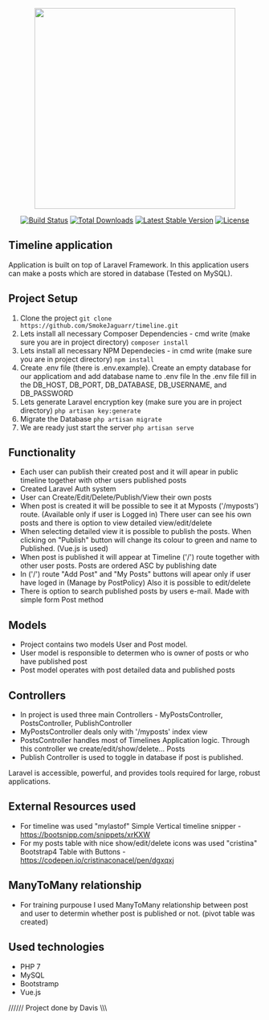 <p align="center"><img src="https://res.cloudinary.com/dtfbvvkyp/image/upload/v1566331377/laravel-logolockup-cmyk-red.svg" width="400"></p>

<p align="center">
<a href="https://travis-ci.org/laravel/framework"><img src="https://travis-ci.org/laravel/framework.svg" alt="Build Status"></a>
<a href="https://packagist.org/packages/laravel/framework"><img src="https://poser.pugx.org/laravel/framework/d/total.svg" alt="Total Downloads"></a>
<a href="https://packagist.org/packages/laravel/framework"><img src="https://poser.pugx.org/laravel/framework/v/stable.svg" alt="Latest Stable Version"></a>
<a href="https://packagist.org/packages/laravel/framework"><img src="https://poser.pugx.org/laravel/framework/license.svg" alt="License"></a>
</p>

## Timeline application

Application is built on top of Laravel Framework. In this application users can make a posts which are stored in database (Tested on MySQL).

## Project Setup

1. Clone the project
   `git clone https://github.com/SmokeJaguarr/timeline.git`
2. Lets install all necessary Composer Dependencies - cmd write (make sure you are in project directory)
   `composer install`
3. Lets install all necessary NPM Dependecies - in cmd write (make sure you are in project directory)
   `npm install`
4. Create .env file (there is .env.example).
   Create an empty database for our applicatiom and add database name to .env file
   In the .env file fill in the DB_HOST, DB_PORT, DB_DATABASE, DB_USERNAME, and DB_PASSWORD
5. Lets generate Laravel encryption key (make sure you are in project directory)
   `php artisan key:generate`
6. Migrate the Database
   `php artisan migrate`
7. We are ready just start the server
   `php artisan serve`

## Functionality

-   Each user can publish their created post and it will apear in public timeline together with other users published posts
-   Created Laravel Auth system
-   User can Create/Edit/Delete/Publish/View their own posts
-   When post is created it will be possible to see it at Myposts ('/myposts') route. (Available only if user is Logged in) There user can see his own posts and there is option to view detailed view/edit/delete
-   When selecting detailed view it is possible to publish the posts. When clicking on "Publish" button will change its colour to green and name to Published. (Vue.js is used)
-   When post is published it will appear at Timeline ('/') route together with other user posts. Posts are ordered ASC by publishing date
-   In ('/') route "Add Post" and "My Posts" buttons will apear only if user have loged in (Manage by PostPolicy)
    Also it is possible to edit/delete
-   There is option to search published posts by users e-mail. Made with simple form Post method

## Models

-   Project contains two models User and Post model.
-   User model is responsible to determen who is owner of posts or who have published post
-   Post model operates with post detailed data and published posts

## Controllers

-   In project is used three main Controllers - MyPostsController, PostsController, PublishController
-   MyPostsController deals only with '/myposts' index view
-   PostsController handles most of Timelines Application logic. Through this controller we create/edit/show/delete... Posts
-   Publish Controller is used to toggle in database if post is published.

Laravel is accessible, powerful, and provides tools required for large, robust applications.

## External Resources used

-   For timeline was used "mylastof" Simple Vertical timeline snipper - https://bootsnipp.com/snippets/xrKXW
-   For my posts table with nice show/edit/delete icons was used "cristina" Bootstrap4 Table with Buttons - https://codepen.io/cristinaconacel/pen/dgxqxj

## ManyToMany relationship

-   For training purpouse I used ManyToMany relationship between post and user to determin whether post is published or not. (pivot table was created)

## Used technologies

-   PHP 7
-   MySQL
-   Bootstramp
-   Vue.js

////// Project done by Davis \\\\\\
